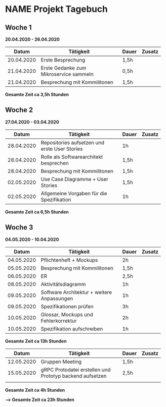 # NAME Projekt Tagebuch



## Woche 1 

__20.04.2020 - 26.04.2020__

| Datum      | Tätigkeit                              | Dauer | Zusatz |
| ---------- | -------------------------------------- | ----- | ------ |
| 20.04.2020 | Erste Besprechung                      | 1,5h  |        |
| 21.04.2020 | Erste Gedanke zum Mikroservice sammeln | 0,5h  |        |
| 21.04.2020 | Besprechung mit Kommilitonen           | 1,5h  |        |

__Gesamte Zeit ca 3,5h Stunden__ 

## Woche 2 

__27.04.2020 - 03.04.2020__

| Datum      | Tätigkeit                                     | Dauer | Zusatz |
| ---------- | --------------------------------------------- | ----- | ------ |
| 28.04.2020 | Repositories aufsetzen und erste User Stories | 1h    |        |
| 28.04.2020 | Rolle als Softwarearchitekt besprechen        | 1,5h  |        |
| 28.04.2020 | Besprechung mit Kommilitonen                  | 1,5h  |        |
| 02.05.2020 | Use Case Diagramme + User Stories             | 1,5h  |        |
| 02.05.2020 | Allgemeine Vorgaben für die Spezifikation     | 1h    |        |

__Gesamte Zeit ca 6,5h Stunden__ 

## Woche 3

__04.05.2020 - 10.04.2020__

| Datum      | Tätigkeit                                     | Dauer | Zusatz |
| ---------- | --------------------------------------------- | ----- | ------ |
| 04.05.2020 | Pflichtenheft + Mockups | 2h |        |
| 05.05.2020 | Besprechung mit Kommilitonen | 1,5h ||
| 06.05.2020 | ER | 2,5h ||
| 08.05.2020 | Aktivitätsdiagramm | 1h ||
| 09.05.2020 | Software Architektur + weitere Anpassungen | 1h ||
| 09.05.2020 | Spezifikationen prüfen | 3h ||
| 10.05.2020 | Glossar, Mockups und Fehlerkorrektur | 2h ||
| 10.05.2020 | Spezifikation aufschreiben | 1h ||
__Gesamte Zeit ca 13h Stunden__ 

| Datum      | Tätigkeit                                     | Dauer | Zusatz |
| ---------- | --------------------------------------------- | ----- | ------ |
| 12.05.2020 | Gruppen Meeting                                          | 1,5h  |        |
| 15.05.2020 | gRPC Protodatei erstellen und Prototyp backend aufsetzen | 2,5h  |        |
|            |                                                          |       ||
__Gesamte Zeit ca 4h Stunden__ 

__--> Gesamte Zeit ca 23h Stunden__ 